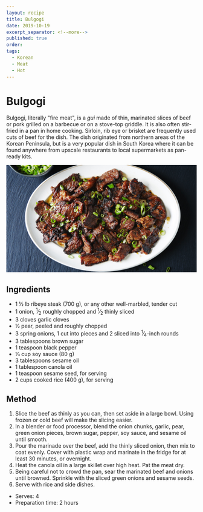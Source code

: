 ```yaml
---
layout: recipe
title: Bulgogi
date: 2019-10-19
excerpt_separator: <!--more-->
published: true
order:
tags:
  - Korean
  - Meat
  - Hot
---
```


# Bulgogi

Bulgogi, literally "fire meat", is a _gui_ made of thin, marinated slices of beef or pork grilled on a barbecue or on a stove-top griddle. It is also often stir-fried in a pan in home cooking. Sirloin, rib eye or brisket are frequently used cuts of beef for the dish. The dish originated from northern areas of the Korean Peninsula, but is a very popular dish in South Korea where it can be found anywhere from upscale restaurants to local supermarkets as pan-ready kits.

<!--more-->

[![Bulgogi](/_uploads/basic-bulgogi.jpg)](/_uploads/basic-bulgogi.jpg)

## Ingredients

- 1 ½ lb ribeye steak (700 g), or any other well-marbled, tender cut
- 1 onion, <sup>1</sup>&frasl;<sub>2</sub> roughly chopped and <sup>1</sup>&frasl;<sub>2</sub> thinly sliced
- 3 cloves garlic cloves
- ½ pear, peeled and roughly chopped
- 3 spring onions, 1 cut into pieces and 2 sliced into <sup>1</sup>&frasl;<sub>4</sub>-inch rounds
- 3 tablespoons brown sugar
- 1 teaspoon black pepper
- ⅓ cup soy sauce (80 g)
- 3 tablespoons sesame oil
- 1 tablespoon canola oil
- 1 teaspoon sesame seed, for serving
- 2 cups cooked rice (400 g), for serving

## Method

1. Slice the beef as thinly as you can, then set aside in a large bowl. Using frozen or cold beef will make the slicing easier.
2. In a blender or food processor, blend the onion chunks, garlic, pear, green onion pieces, brown sugar, pepper, soy sauce, and sesame oil until smooth.
3. Pour the marinade over the beef, add the thinly sliced onion, then mix to coat evenly. Cover with plastic wrap and marinate in the fridge for at least 30 minutes, or overnight.
4. Heat the canola oil in a large skillet over high heat. Pat the meat dry.
5. Being careful not to crowd the pan, sear the marinated beef and onions until browned. Sprinkle with the sliced green onions and sesame seeds.
6. Serve with rice and side dishes.

- Serves: 4
- Preparation time: 2 hours
